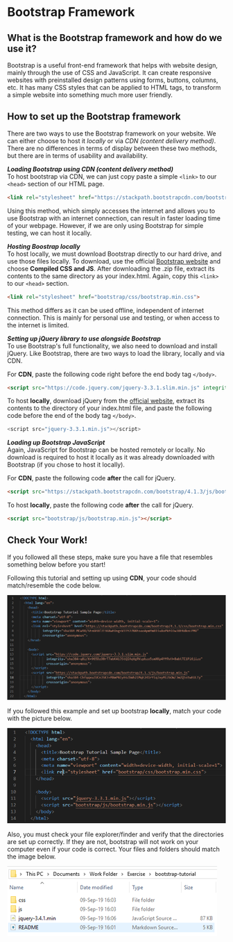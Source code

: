 # **Bootstrap Framework**

## **What is the Bootstrap framework and how do we use it?**
Bootstrap is a useful front-end framework that helps with website design, mainly through the use of CSS and JavaScript. It can create responsive websites with preinstalled design patterns using forms, buttons, columns, etc. It has many CSS styles that can be applied to HTML tags, to transform a simple website into something much more user friendly. 

## **How to set up the Bootstrap framework**
There are two ways to use the Bootstrap framework on your website. We can either choose to host it *locally* or via *CDN (content delivery method)*. There are no differences in terms of display between these two methods, but there are in terms of usability and availability. 

***Loading Bootstrap using CDN (content delivery method)***  
To host bootstrap via CDN, we can just copy paste a simple `<link>` to our `<head>` section of our HTML page. 
```html
<link rel="stylesheet" href="https://stackpath.bootstrapcdn.com/bootstrap/4.1.3/css/bootstrap.min.css" integrity="sha384-MCw98/SFnGE8fJT3GXwEOngsV7Zt27NXFoaoApmYm81iuXoPkFOJwJ8ERdknLPMO" crossorigin="anonymous">
```
Using this method, which simply accesses the internet and allows you to use Bootstrap with an internet connection, can result in faster loading time of your webpage. However, if we are only using Bootstrap for simple testing, we can host it locally.

***Hosting Boostrap locally***  
To host locally, we must download Bootstrap directly to our hard drive, and use those files locally. To download, use the official [Bootstrap website](https://getbootstrap.com/docs/4.2/getting-started/download/) and choose **Compiled CSS and JS**. After downloading the .zip file, extract its contents to the same directory as your index.html. Again, copy this `<link>` to our `<head>` section. 
```html
<link rel="stylesheet" href="bootstrap/css/bootstrap.min.css">
```
This method differs as it can be used offline, independent of internet connection. This is mainly for personal use and testing, or when access to the internet is limited. 

***Setting up jQuery library to use alongside Bootstrap***  
To use Bootstrap's full functionality, we also need to download and install jQuery. Like Bootstrap, there are two ways to load the library, locally and via CDN.  

For **CDN**, paste the following code right before the end body tag `</body>`.
```html
<script src="https://code.jquery.com/jquery-3.3.1.slim.min.js" integrity="sha384-q8i/X+965DzO0rT7abK41JStQIAqVgRVzpbzo5smXKp4YfRvH+8abtTE1Pi6jizo" crossorigin="anonymous"></script>
```

To host **locally**, download jQuery from the [official website](https://jquery.com/download/), extract its contents to the directory of your index.html file, and paste the following code before the end of the body tag `</body>`. 
```javascript
<script src="jquery-3.3.1.min.js"></script>
```

***Loading up Bootstrap JavaScript***  
Again, JavaScript for Bootstrap can be hosted remotely or locally. No download is required to host it locally as it was already downloaded with Bootstrap (if you chose to host it locally).

For **CDN**, paste the following code **after** the call for jQuery.
```html
<script src="https://stackpath.bootstrapcdn.com/bootstrap/4.1.3/js/bootstrap.min.js" integrity="sha384-ChfqqxuZUCnJSK3+MXmPNIyE6ZbWh2IMqE241rYiqJxyMiZ6OW/JmZQ5stwEULTy" crossorigin="anonymous"></script>
```

To host **locally**, paste the following code **after** the call for jQuery. 
```html
<script src="bootstrap/js/bootstrap.min.js"></script>
```

## **Check Your Work!**
If you followed all these steps, make sure you have a file that resembles something below before you start!  

Following this tutorial and setting up using **CDN**, your code should match/resemble the code below.

<img src="images/example.PNG">

If you followed this example and set up bootstrap **locally**, match your code with the picture below. 

<img src="images/exampleLocal.PNG">

Also, you must check your file explorer/finder and verify that the directories are set up correctly. If they are not, bootstrap will not work on your computer even if your code is correct.  Your files and folders should match the image below. 

<img src="images/directory.PNG">

